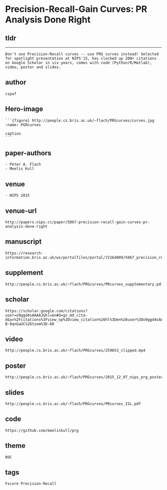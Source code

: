 # Precision-Recall-Gain Curves: PR Analysis Done Right #

## tldr
---
    
    Don't use Precision-Recall curves -- use PRG curves instead! Selected for spotlight presentation at NIPS'15, has clocked up 200+ citations on Google Scholar in six years, comes with code (Python/R/Matlab), video, poster and slides.
    
## author ##
    cspaf
## Hero-image  
    ```{figure} http://people.cs.bris.ac.uk/~flach/PRGcurves/curves.jpg
    :name: PGRcurves

    caption
    ```

## paper-authors
    - Peter A. Flach
    - Meelis Kull

## venue
    - NIPS 2015
## venue-url
    http://papers.nips.cc/paper/5867-precision-recall-gain-curves-pr-analysis-done-right

## manuscript
    https://research-information.bris.ac.uk/ws/portalfiles/portal/72164009/5867_precision_recall_gain_curves_pr_analysis_done_right.pdf
## supplement
    http://people.cs.bris.ac.uk/~flach/PRGcurves/PRcurves_supplementary.pdf
## scholar
    https://scholar.google.com/citations?user=o9ggd4sAAAAJ&hl=en#d=gs_md_cita-d&u=%2Fcitations%3Fview_op%3Dview_citation%26hl%3Den%26user%3Do9ggd4sAAAAJ%26cstart%3D20%26pagesize%3D80%26citation_for_view%3Do9ggd4sAAAAJ%3ARc-B-9qnGaUC%26tzom%3D-60

## video
    http://people.cs.bris.ac.uk/~flach/PRGcurves/259653_clipped.mp4
## poster
    http://people.cs.bris.ac.uk/~flach/PRGcurves/2015_12_07_nips_prg_poster.pdf
## slides
    http://people.cs.bris.ac.uk/~flach/PRGcurves/PRcurves_ISL.pdf

## code
    https://github.com/meeliskull/prg

## theme
    ROC
## tags
    Fscore Precision-Recall

